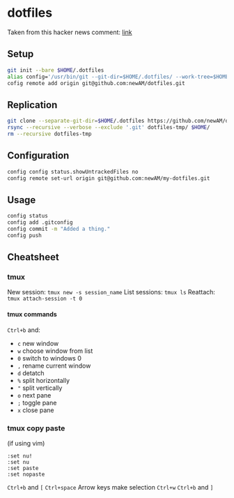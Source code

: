 # dotfiles
Taken from this hacker news comment: [link](https://news.ycombinator.com/item?id=11070797)

## Setup
```bash
git init --bare $HOME/.dotfiles
alias config='/usr/bin/git --git-dir=$HOME/.dotfiles/ --work-tree=$HOME'
cofig remote add origin git@github.com:newAM/dotfiles.git
```

## Replication
```bash
git clone --separate-git-dir=$HOME/.dotfiles https://github.com/newAM/dotfiles.git dotfiles-tmp
rsync --recursive --verbose --exclude '.git' dotfiles-tmp/ $HOME/
rm --recursive dotfiles-tmp
```

## Configuration
```bash
config config status.showUntrackedFiles no
config remote set-url origin git@github.com:newAM/my-dotfiles.git
```

## Usage
```bash
config status
config add .gitconfig
config commit -m "Added a thing."
config push
```

## Cheatsheet

### tmux
New session: `tmux new -s session_name`
List sessions: `tmux ls`
Reattach: `tmux attach-session -t 0`

#### tmux commands
`Ctrl+b` and:

* `c` new window
* `w` choose window from list
* `0` switch to windows 0
* `,` rename current window
* `d` detatch
* `%` split horizontally
* `"` split vertically
* `o` next pane
* `;` toggle pane
* `x` close pane

### tmux copy paste

(if using vim)
```
:set nu!
:set nu
:set paste
:set nopaste
```

`Ctrl+b` and `[`
`Ctrl+space`
Arrow keys make selection
`Ctrl+w`
`Ctrl+b` and `]`

